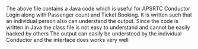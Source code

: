 The above file contains a Java code which is useful for APSRTC Conductor Login along with Passenger count and Ticket Booking.
It is written such that an individual person also can understand the output.
Since the code is written in Java the class file is not easy to understand and cannot be easily hacked by others
The output can easily be understood by the individual Conductor and the interface does works very well
